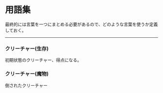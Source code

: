 # 用語集
最終的には言葉を一つにまとめる必要があるので、どのような言葉を使うか定義しておく。

***
### クリーチャー(生存)
初期状態のクリーチャー、得点になる。

### クリーチャー(魔物)
倒されたクリーチャー
